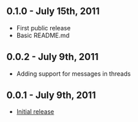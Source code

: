 0.1.0 - July 15th, 2011
-------------------------
* First public release
* Basic README.md

0.0.2 - July 9th, 2011
-------------------------
* Adding support for messages in threads

0.0.1 - July 9th, 2011
-------------------------
* [Initial release](http://github.com/roadly/yammer)